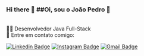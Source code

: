 ### Hi there 👋 ##Oi, sou o João Pedro :wave:
 
<br/> :man_technologist:  Desenvolvedor Java Full-Stack
<br/>  :email: Entre em contato comigo: 

[![Linkedin Badge](https://img.shields.io/badge/-LinkedIn-blue?style=flat-square&logo=Linkedin&logoColor=white&link=https://www.linkedin.com/in/jo%C3%A3o-pedro-basaglia-batista-a3689b18b/)](https://www.linkedin.com/in/jo%C3%A3o-pedro-basaglia-batista-a3689b18b/)
[![Instagram Badge](https://img.shields.io/badge/-Instagram-violet?style=flat-square&labelColor=violet&logo=instagram&logoColor=white&link=hhttps://www.instagram.com/jp_basaglia/?hl=pt-br)](https://www.instagram.com/jp_basaglia/?hl=pt-br) 
[![Gmail Badge](https://img.shields.io/badge/-Email-c14438?style=flat-square&logo=Gmail&logoColor=white&link=mailto:jpbasaglia@outlook.com)](mailto:jpbasaglia@outlook.com)

<br/>
<div  align="center"> 
  <a href="https://github.com/jotape
  <img height="150em"   align="center" src="https://github-readme-stats.vercel.app/api?username=micouti&show_icons=true&theme=tokyonight&include_all_commits=true&count_private=true%22/%3E
  <img height="150em"  align="center" src="https://github-readme-stats.vercel.app/api/top-langs/?username=micouti&&layout=compact&hide=shell&theme=tokyonight%22/%3E

  ![Snake animation](https://github.com/ellen2121/ellen2121/blob/output/github-contribution-grid-snake.svg)

</div>

